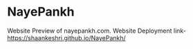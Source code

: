# NayePankh
Website Preview of nayepankh.com.
Website Deployment link- https://shaankeshri.github.io/NayePankh/
